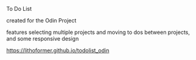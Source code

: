 To Do List

created for the Odin Project


features selecting multiple projects and moving to dos between projects, and some responsive design


https://lithoformer.github.io/todolist_odin
